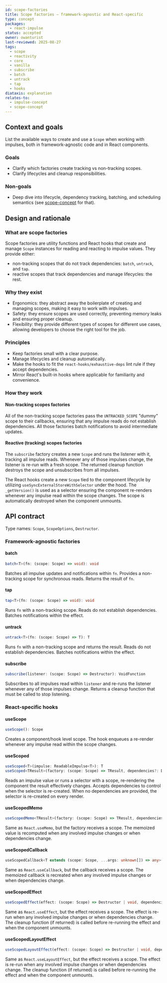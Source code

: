 ```yaml
---
id: scope-factories
title: Scope factories — framework-agnostic and React-specific
type: concept
packages:
  - react-impulse
status: accepted
owner: owanturist
last-reviewed: 2025-08-27
tags:
  - scope
  - reactivity
  - core
  - vanilla
  - subscribe
  - batch
  - untrack
  - tap
  - hooks
diataxis: explanation
relates-to:
  - impulse-concept
  - scope-concept
---
```


## Context and goals

List the available ways to create and use a `Scope` when working with impulses, both in framework-agnostic code and in React components.

### Goals

- Clarify which factories create tracking vs non-tracking scopes.
- Clarify lifecycles and cleanup responsibilities.

### Non-goals

- Deep dive into lifecycle, dependency tracking, batching, and scheduling semantics (see [scope-concept](./scope-concept.md) for that).

## Design and rationale

### What are scope factories

Scope factories are utility functions and React hooks that create and manage `Scope` instances for reading and reacting to impulse values. They provide either:

- non-tracking scopes that do not track dependencies: `batch`, `untrack`, and `tap`.
- reactive scopes that track dependencies and manage lifecycles: the rest.

### Why they exist

- Ergonomics: they abstract away the boilerplate of creating and managing scopes, making it easy to work with impulses.
- Safety: they ensure scopes are used correctly, preventing memory leaks and ensuring proper cleanup.
- Flexibility: they provide different types of scopes for different use cases, allowing developers to choose the right tool for the job.

### Principles

- Keep factories small with a clear purpose.
- Manage lifecycles and cleanup automatically.
- Make the hooks to fit the `react-hooks/exhaustive-deps` lint rule if they accept dependencies.
- Mirror React's built-in hooks where applicable for familiarity and convenience.

### How they work

#### Non-tracking scopes factories

All of the non-tracking scope factories pass the `UNTRACKED_SCOPE` "dummy" scope to their callbacks, ensuring that any impulse reads do not establish dependencies. All those factories batch notifications to avoid intermediate updates.

#### Reactive (tracking) scopes factories

The `subscribe` factory creates a new `Scope` and runs the listener with it, tracking all impulse reads. Whenever any of those impulses change, the listener is re-run with a fresh scope. The returned cleanup function destroys the scope and unsubscribes from all impulses.

The React hooks create a new `Scope` tied to the component lifecycle by utilizing `useSyncExternalStoreWithSelector` under the hood. The `_getVersion()` is used as a selector ensuring the component re-renders whenever any impulse read within the scope changes. The scope is automatically destroyed when the component unmounts.

## API contract

Type names: `Scope`, `ScopeOptions`, `Destructor`.

### Framework-agnostic factories

#### batch

```ts
batch<T>(fn: (scope: Scope) => void): void
```

Batches all impulse updates and notifications within `fn`. Provides a non-tracking scope for synchronous reads. Returns the result of `fn`.

#### tap

```ts
tap<T>(fn: (scope: Scope) => void): void
```

Runs `fn` with a non-tracking scope. Reads do not establish dependencies. Batches notifications within the effect.

#### untrack

```ts
untrack<T>(fn: (scope: Scope) => T): T
```

Runs `fn` with a non-tracking scope and returns the result. Reads do not establish dependencies. Batches notifications within the effect.

#### subscribe

```ts
subscribe(listener: (scope: Scope) => Destructor): VoidFunction
```

Subscribes to all impulses read within `listener` and re-runs the listener whenever any of those impulses change. Returns a cleanup function that must be called to stop listening.

### React-specific hooks

#### useScope

```ts
useScope(): Scope
```

Creates a component/hook level scope. The hook enqueues a re-render whenever any impulse read within the scope changes.

#### useScoped

```ts
useScoped<T>(impulse: ReadableImpulse<T>): T
useScoped<TResult>(factory: (scope: Scope) => TResult, dependencies?: DependencyList, options?: UseScopedOptions<TResult>): TResult
```

Reads an impulse value or runs a selector with a scope, re-rendering the component the result effectively changes. Accepts dependencies to control when the selector is re-created. When no dependencies are provided, the selector is re-created on every render.

#### useScopedMemo

```ts
useScopedMemo<TResult>(factory: (scope: Scope) => TResult, dependencies: DependencyList): TResult
```

Same as `React.useMemo`, but the factory receives a scope. The memoized value is recomputed when any involved impulse changes or when dependencies change.

#### useScopedCallback

```ts
useScopedCallback<T extends (scope: Scope, ...args: unknown[]) => any>(callback: T, dependencies: DependencyList): T
```

Same as `React.useCallback`, but the callback receives a scope. The memoized callback is recreated when any involved impulse changes or when dependencies change.

#### useScopedEffect

```ts
useScopedEffect(effect: (scope: Scope) => Destructor | void, dependencies?: DependencyList): void
```

Same as `React.useEffect`, but the effect receives a scope. The effect is re-run when any involved impulse changes or when dependencies change. The cleanup function (if returned) is called before re-running the effect and when the component unmounts.

#### useScopedLayoutEffect

```ts
useScopedLayoutEffect(effect: (scope: Scope) => Destructor | void, dependencies?: DependencyList): void
```

Same as `React.useLayoutEffect`, but the effect receives a scope. The effect is re-run when any involved impulse changes or when dependencies change. The cleanup function (if returned) is called before re-running the effect and when the component unmounts.
